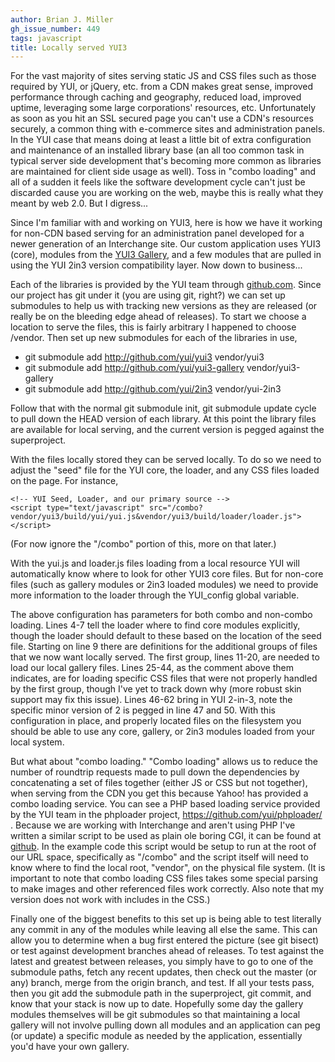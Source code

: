 ```yaml
---
author: Brian J. Miller
gh_issue_number: 449
tags: javascript
title: Locally served YUI3
---
```


For the vast majority of sites serving static JS and CSS files such as those required by YUI, or jQuery, etc. from a CDN makes great sense, improved performance through caching and geography, reduced load, improved uptime, leveraging some large corporations' resources, etc. Unfortunately as soon as you hit an SSL secured page you can't use a CDN's resources securely, a common thing with e-commerce sites and administration panels. In the YUI case that means doing at least a little bit of extra configuration and maintenance of an installed library base (an all too common task in typical server side development that's becoming more common as libraries are maintained for client side usage as well). Toss in "combo loading" and all of a sudden it feels like the software development cycle can't just be discarded cause you are working on the web, maybe this is really what they meant by web 2.0. But I digress...

Since I'm familiar with and working on YUI3, here is how we have it working for non-CDN based serving for an administration panel developed for a newer generation of an Interchange site. Our custom application uses YUI3 (core), modules from the [YUI3 Gallery](http://www.yuilibrary.com/gallery/), and a few modules that are pulled in using the YUI 2in3 version compatibility layer. Now down to business...

Each of the libraries is provided by the YUI team through [github.com](http://github.com/yui/). Since our project has git under it (you are using git, right?) we can set up submodules to help us with tracking new versions as they are released (or really be on the bleeding edge ahead of releases). To start we choose a location to serve the files, this is fairly arbitrary I happened to choose /vendor. Then set up new submodules for each of the libraries in use,

- git submodule add http://github.com/yui/yui3 vendor/yui3
- git submodule add http://github.com/yui/yui3-gallery vendor/yui3-gallery
- git submodule add http://github.com/yui/2in3 vendor/yui-2in3

Follow that with the normal git submodule init, git submodule update cycle to pull down the HEAD version of each library. At this point the library files are available for local serving, and the current version is pegged against the superproject.

With the files locally stored they can be served locally. To do so we need to adjust the "seed" file for the YUI core, the loader, and any CSS files loaded on the page. For instance,

```
<!-- YUI Seed, Loader, and our primary source -->
<script type="text/javascript" src="/combo?vendor/yui3/build/yui/yui.js&vendor/yui3/build/loader/loader.js"></script>
```

(For now ignore the "/combo" portion of this, more on that later.)

With the yui.js and loader.js files loading from a local resource YUI will automatically know where to look for other YUI3 core files. But for non-core files (such as gallery modules or 2in3 loaded modules) we need to provide more information to the loader through the YUI_config global variable.

<script src="https://gist.github.com/934486.js"></script>

The above configuration has parameters for both combo and non-combo loading. Lines 4-7 tell the loader where to find core modules explicitly, though the loader should default to these based on the location of the seed file. Starting on line 9 there are definitions for the additional groups of files that we now want locally served. The first group, lines 11-20, are needed to load our local gallery files. Lines 25-44, as the comment above them indicates, are for loading specific CSS files that were not properly handled by the first group, though I've yet to track down why (more robust skin support may fix this issue). Lines 46-62 bring in YUI 2-in-3, note the specific minor version of 2 is pegged in line 47 and 50. With this configuration in place, and properly located files on the filesystem you should be able to use any core, gallery, or 2in3 modules loaded from your local system.

But what about "combo loading." "Combo loading" allows us to reduce the number of roundtrip requests made to pull down the dependencies by concatenating a set of files together (either JS or CSS but not together), when serving from the CDN you get this because Yahoo! has provided a combo loading service. You can see a PHP based loading service provided by the YUI team in the phploader project, https://github.com/yui/phploader/ . Because we are working with Interchange and aren't using PHP I've written a similar script to be used as plain ole boring CGI, it can be found at [github](https://github.com/brianjmiller/cgi-combo/blob/master/combo). In the example code this script would be setup to run at the root of our URL space, specifically as "/combo" and the script itself will need to know where to find the local root, "vendor", on the physical file system. (It is important to note that combo loading CSS files takes some special parsing to make images and other referenced files work correctly. Also note that my version does not work with includes in the CSS.)

Finally one of the biggest benefits to this set up is being able to test literally any commit in any of the modules while leaving all else the same. This can allow you to determine when a bug first entered the picture (see git bisect) or test against development branches ahead of releases. To test against the latest and greatest between releases, you simply have to go to one of the submodule paths, fetch any recent updates, then check out the master (or any) branch, merge from the origin branch, and test. If all your tests pass, then you git add the submodule path in the superproject, git commit, and know that your stack is now up to date. Hopefully some day the gallery modules themselves will be git submodules so that maintaining a local gallery will not involve pulling down all modules and an application can peg (or update) a specific module as needed by the application, essentially you'd have your own gallery.
